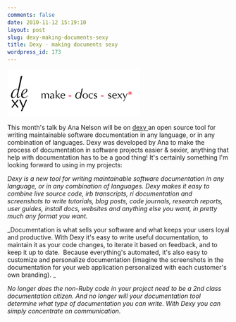 ```yaml
---
comments: false
date: 2010-11-12 15:19:10
layout: post
slug: dexy-making-documents-sexy
title: Dexy - making documents sexy
wordpress_id: 173
---
```


![](images/dexy.png)

This month's talk by Ana Nelson will be on [dexy ](http://www.dexy.it/)an open source tool for writing maintainable software documentation in any language, or in any combination of languages. Dexy was developed by Ana to make the process of documentation in software projects easier & sexier, anything that help with documentation has to be a good thing! It's certainly something I'm looking forward to using in my projects:

_Dexy is a new tool for writing maintainable software documentation in
any language, or in any combination of languages. Dexy makes it easy
to combine live source code, irb transcripts, ri documentation and
screenshots to write tutorials, blog posts, code journals, research
reports, user guides, install docs, websites and anything else you
want, in pretty much any format you want._

_Documentation is what sells your software and what keeps your users
loyal and productive. With Dexy it's easy to write useful
documentation, to maintain it as your code changes, to iterate it
based on feedback, and to keep it up to date.  Because everything's
automated, it's also easy to customize and personalize documentation
(imagine the screenshots in the documentation for your web application
personalized with each customer's own branding).
_

_No longer does the non-Ruby code in your project need to be a 2nd
class documentation citizen. And no longer will your documentation
tool determine what type of documentation you can write. With Dexy you
can simply concentrate on communication._
